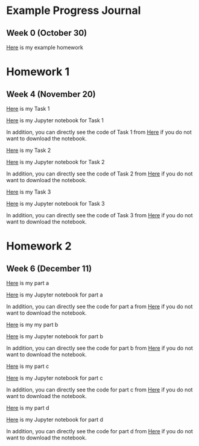 # Example Progress Journal

## Week 0 (October 30)

[Here](files/Homework0_interesting_R_examples.html) is my example homework

# Homework 1

## Week 4 (November 20)

[Here](files/IE582_HW1_Q1.html) is my Task 1 

[Here](files/IE582_HW1_Q1.ipynb) is my Jupyter notebook for Task 1 

In addition, you can directly see the code of Task 1 from [Here](https://github.com/BU-IE-582/fall20-mizrakhande/blob/master-branch/files/IE582_HW1_Q1.ipynb) if you do not want to download the notebook.

[Here](files/IE582_HW1_Q2.html) is my Task 2 

[Here](files/IE582_HW1_Q2.ipynb) is my Jupyter notebook for Task 2

In addition, you can directly see the code of Task 2 from [Here](https://github.com/BU-IE-582/fall20-mizrakhande/blob/master-branch/files/IE582_HW1_Q2.ipynb) if you do not want to download the notebook.

[Here](files/IE582_HW1_Q3.html) is my Task 3

[Here](files/IE582_HW1_Q3.ipynb) is my Jupyter notebook for Task 3

In addition, you can directly see the code of Task 3 from [Here](https://github.com/BU-IE-582/fall20-mizrakhande/blob/master-branch/files/IE582_HW1_Q3.ipynb) if you do not want to download the notebook.

# Homework 2

## Week 6 (December 11)

[Here](files/IE582_HW2_part_a.html) is my part a

[Here](files/IE582_HW2_part_a.ipynb) is my Jupyter notebook for part a

In addition, you can directly see the code for part a from [Here](https://github.com/BU-IE-582/fall20-mizrakhande/blob/master-branch/files/IE582_HW1_Q1.ipynb) if you do not want to download the notebook.

[Here](files/IE582_HW1_Q2.html) is my my part b

[Here](files/IE582_HW1_Q2.ipynb) is my Jupyter notebook for part b

In addition, you can directly see the code for part b from [Here](https://github.com/BU-IE-582/fall20-mizrakhande/blob/master-branch/files/IE582_HW1_Q2.ipynb) if you do not want to download the notebook.

[Here](files/IE582_HW1_Q3.html) is my part c

[Here](files/IE582_HW1_Q3.ipynb) is my Jupyter notebook for part c

In addition, you can directly see the code for part c from [Here](https://github.com/BU-IE-582/fall20-mizrakhande/blob/master-branch/files/IE582_HW1_Q3.ipynb) if you do not want to download the notebook.

[Here](files/IE582_HW1_Q3.html) is my part d

[Here](files/IE582_HW1_Q3.ipynb) is my Jupyter notebook for part d

In addition, you can directly see the code for part d from [Here](https://github.com/BU-IE-582/fall20-mizrakhande/blob/master-branch/files/IE582_HW1_Q3.ipynb) if you do not want to download the notebook.
